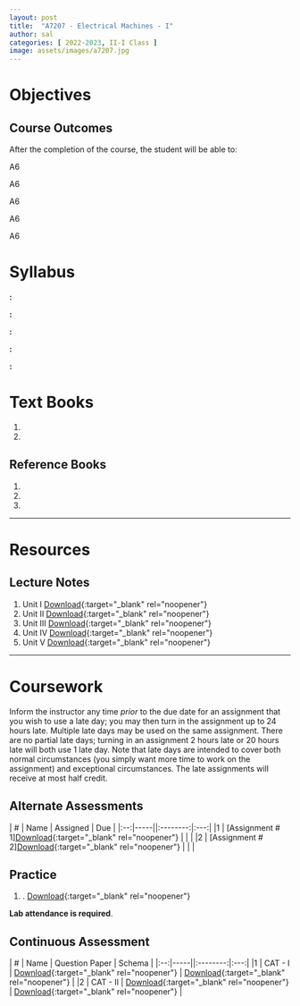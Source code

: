 ```yaml
---
layout: post
title:  "A7207 - Electrical Machines - I"
author: sal
categories: [ 2022-2023, II-I Class ]
image: assets/images/a7207.jpg
---
```


# <a name="description">Objectives</a>

  

## <a name="outcomes">Course Outcomes</a>

After the completion of the course, the student will be able to:

A6

A6

A6

A6

A6

# <a name="syllabus">Syllabus</a>

**:** 

**:** 

**:** 

**:** 

**:** 

# <a name="textbooks">Text Books</a>

1. 
2. 

## <a name="references">Reference Books</a>

1. 
2. 
3. 

<hr>

# Resources

## <a name="lecturenotes">Lecture Notes</a>

1. Unit I [Download](#){:target="_blank" rel="noopener"}
2. Unit II [Download](#){:target="_blank" rel="noopener"}
3. Unit III [Download](#){:target="_blank" rel="noopener"}
4. Unit IV [Download](#){:target="_blank" rel="noopener"}
5. Unit V [Download](#){:target="_blank" rel="noopener"}

<hr>

# Coursework

Inform the instructor any time *prior* to the due date for an assignment that you wish to use a late day; you may then turn in the assignment up to 24 hours late. Multiple late days may be used on the same assignment. There are no partial late days; turning in an assignment 2 hours late or 20 hours late will both use 1 late day. Note that late days are intended to cover both normal circumstances (you simply want more time to work on the assignment) and exceptional circumstances. The late assignments will receive at most half credit.

## <a name="aat">Alternate Assessments</a>

| #  | Name | Assigned | Due |
|:--:|-----||:--------:|:---:|
|1 | [Assignment # 1][Download](link){:target="_blank" rel="noopener"} |  |  |
|2 | [Assignment # 2][Download](link){:target="_blank" rel="noopener"} |  |  |

## <a name="practice">Practice</a>

1. . [Download](link){:target="_blank" rel="noopener"}

**Lab attendance is required**.

## <a name="cat">Continuous Assessment</a>

| #  | Name | Question Paper | Schema  |
|:--:|-----||:--------:|:---:|
|1 | CAT - I | [Download](link){:target="_blank" rel="noopener"} | [Download](link){:target="_blank" rel="noopener"} |
|2 | CAT - II | [Download](link){:target="_blank" rel="noopener"} | [Download](link){:target="_blank" rel="noopener"} |